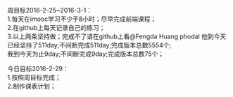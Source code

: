 周目标2016-2-25~2016-3-1：<br/>
1.每天在imooc学习不少于8小时；尽早完成前端课程；<br/>
2.在github上每天记录自己的练习；<br/>
3.以上两条坚持做；完成不了请在github上看@Fengda Huang  phodal  他到今天已经坚持了511day;不间断完成511day;完成版本总数5554个;<br/>
我到今天为止9day;不间断完成9day;完成版本总数75个；<br/>


今日目标2016-2-29：<br/>
1.按照周目标完成；<br/>
2.制作课表计划；